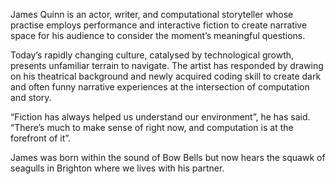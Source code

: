 James Quinn is an actor, writer, and computational storyteller whose practise employs performance and interactive fiction to create narrative space for his audience to consider the moment’s meaningful questions.

Today’s rapidly changing culture, catalysed by technological growth, presents unfamiliar terrain to navigate. The artist has responded by drawing on his theatrical background and newly acquired coding skill to create dark and often funny narrative experiences at the intersection of computation and story.

“Fiction has always helped us understand our environment”, he has said. “There’s much to make sense of right now, and computation is at the forefront of it”.

James was born within the sound of Bow Bells but now hears the squawk of seagulls in Brighton where we lives with his partner.
